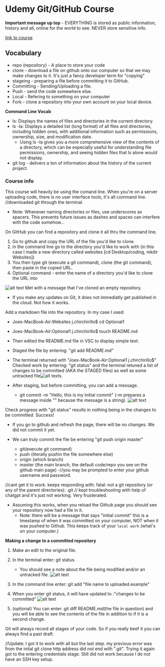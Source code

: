 # **Udemy Git/GitHub Course**
**Important message up top** - EVERYTHING is stored as public information, history and all, online for the world to see. NEVER store sensitive info.

[link to course](https://www.udemy.com/course/git-and-github-crash-course-creating-a-repository-from-scratch/)

## **Vocabulary**
- repo (repository) - A place to store your code
- clone - download a file on github onto our computer so that we may make changes to it. It's just a fancy developer term for "copying"
- stageing - preparing a file before committing it to GitHub.
- Committing - Sending/Uploading a file.
- Push - send the code somewhere else.
- Local - Refering to something on your computer
- Fork - clone a repository into your own account on your local device.

**Command Line Vocab**

- ls: Displays the names of files and directories in the current directory.
- ls -la: Displays a detailed list (long format) of all files and directories, including hidden ones, with additional information such as permissions, ownership, size, and modification date.
    - Using ls -la gives you a more comprehensive view of the contents of a directory, which can be especially useful for understanding file permissions, ownership, and seeing hidden files that ls alone would not display.
- git log - delivers a ton of information about the history of the current project.

### **Course info**

This course will heavily be using the comand line. When you're on a server uploading code, there is no user interface tools, it's all command line.
//downloaded git through the terminal.

- Note: Whenever naming directories or files, use underscores as spacers. This prevents future issues as dashes and spaces can interfere with the code somehow...

On GitHub you can find a repository and clone it all thru the command line.
1. Go to github and copy the URL of the file you'd like to clone.
2. in the command line go to the directory you'd like to work with (in this case I made a new directory called websites [cd Desktop/coding, mkdir Websites])
3. You then type git (execute a git command), clone (the git command), then paste in the copied URL.
4. Optional command - enter the name of a directory you'd like to clone the URL into

![alt text](<Screenshot 2024-05-21 at 3.40.53 PM.png>)
Met with a message that I've cloned an empty repository.

* If you make any updates on Git, it does not immediatly get published in the cloud. Not how it works.

Add a markdown file into the repository. In my case I used:

- Joes-MacBook-Air:Websites j.chirchirillo$ cd Optional1

- Joes-MacBook-Air:Optional1 j.chirchirillo$ touch README.md

- Then edited the README.md file in VSC to display simple text.

- Staged the file by entering: "git add README.md" 
- The terminal returned with "Joes-MacBook-Air:Optional1 j.chirchirillo$" Checked work by entering: "git status" and the terminal retuned a list of changes to be committed (AKA the STAGED files) as well as some untracked file![alt text](<Screenshot 2024-05-21 at 4.24.08 PM.png>)s.

- After staging, but before committing, you can add a message.
    - git commit -m "Hello, this is my Initial commit" (-m prepares a message inside "" because the message is a string).
    ![alt text](<Screenshot 2024-05-21 at 4.29.59 PM.png>)

Check progress with "git status" results in nothing being in the changes to be committed. Success!

- If you go to github and refresh the page, there will be no changes. We did not commit it yet.

- We can truly commit the file be entering "git push origin master"
    - git(execute git command)
    - push (literally pushin the file somewhere else)
    - origin (which branch)
    - master (the main branch, the default code/repo you see on the github main page)
    -//you may be prompted to enter your github username and password.

//cant get it to work. keeps responding with:
 fatal: not a git repository (or any of the parent directories): .git
 // kept troubleshooting with help of chatgpt and it's just not working. Very frusterated.

 * Assuming this works, when you reload the Github page you should see your repository now had a file in it.
    * Note: there will be a message that says "initial commit" this is a tmestamp of when it was committed on your computer, NOT when it was pushed to Github. This keeps track of your `local work` (what's on your computer.)

**Making a change to a committed repository**

1. Make an edit to the original file.
2. In the terminal enter: git status
    - You should see a note about the file being modified and/or an untracked file.
    ![alt text](<Screenshot 2024-05-22 at 10.15.31 AM.png>)
3. In the command line enter: git add "file name to uploaded.example"
4. When you enter git status, it will have updated to :"changes to be committed"
![alt text](<Screenshot 2024-05-22 at 10.18.07 AM.png>)

5. (optional) You can enter: git diff README.md(the file in question) and you will be able to see the contents of the file in addition to if it is a second change.

Git will always record all stages of your code. So if you really beef it you can always find a past draft.

//Update: I got it to work with all but the last step. my previous error was from the inital git clone http address did not end with ".git". Trying it again got to the entering credentials stage. Still did not work because I do not have an SSH key setup.